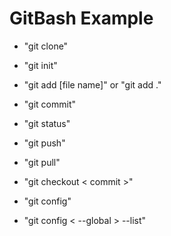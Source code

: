 # GitBash Example

- "git clone"
- "git init"
- "git add [file name]" or "git add ."
- "git commit"
- "git status"

- "git push"
- "git pull"

- "git checkout < commit >"

- "git config"
- "git config < --global > --list"
